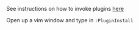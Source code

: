 See instructions on how to invoke plugins [here](https://github.com/junegunn/vim-plug)

Open up a vim window and type in `:PluginInstall`
